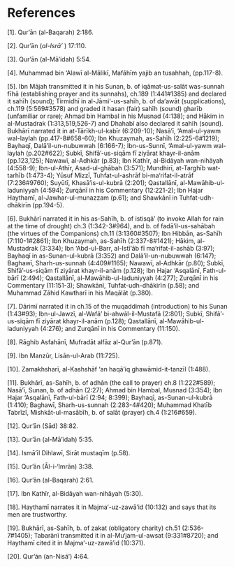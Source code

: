References
==========

[1]. Qur’ān (al-Baqarah) 2:186.

[2]. Qur’ān (*al-Isrā’* ) 17:110.

[3]. Qur’ān (al-Mā’idah) 5:54.

[4]. Muhammad bin ‘Alawī al-Mālikī, Mafāhīm yajib an tusahhah,
(pp.117-8).

[5]. Ibn Mājah transmitted it in his Sunan, b. of iqāmat-us-salāt
was-sunnah fīhā (establishing prayer and its sunnahs), ch.189
(1:441\#1385) and declared it sahīh (sound); Tirmidhī in
al-Jāmi‘-us-sahīh, b. of da‘awāt (supplications), ch.119 (5:569\#3578)
and graded it hasan (fair) sahīh (sound) gharīb (unfamiliar or rare);
Ahmad bin Hambal in his Musnad (4:138); and Hākim in al-Mustadrak
(1:313,519,526-7) and Dhahabī also declared it sahīh (sound). Bukhārī
narrated it in at-Tārīkh-ul-kabīr (6:209-10); Nasā’ī, ‘Amal-ul-yawm
wal-laylah (pp.417-8\#658-60); Ibn Khuzaymah, as-Sahīh (2:225-6\#1219);
Bayhaqī, Dalā’il-un-nubuwwah (6:166-7); Ibn-us-Sunnī, ‘Amal-ul-yawm
wal-laylah (p.202\#622); Subkī, Shifā’-us-siqām fī ziyārat khayr-il-anām
(pp.123,125); Nawawī, al-Adhkār (p.83); Ibn Kathīr, al-Bidāyah
wan-nihāyah (4:558-9); Ibn-ul-Athīr, Asad-ul-ghābah (3:571); Mundhirī,
at-Targhīb wat-tarhīb (1:473-4); Yūsuf Mizzī, Tuhfat-ul-ashrāf
bi-ma‘rifat-il-atrāf (7:236\#9760); Suyūtī, Khasā’is-ul-kubrā (2:201);
Qastallānī, al-Mawāhib-ul-laduniyyah (4:594); Zurqānī in his Commentary
(12:221-2); Ibn Hajar Haythamī, al-Jawhar-ul-munazzam (p.61); and
Shawkānī in Tuhfat-udh-dhākirīn (pp.194-5).

[6]. Bukhārī narrated it in his as-Sahīh, b. of istisqā’ (to invoke
Allah for rain at the time of drought) ch.3 (1:342-3\#964), and b. of
fadā’il-us-sahābah (the virtues of the Companions) ch.11 (3:1360\#3507);
Ibn Hibbān, as-Sahīh (7:110-1\#2861); Ibn Khuzaymah, as-Sahīh
(2:337-8\#1421); Hākim, al-Mustadrak (3:334); Ibn ‘Abd-ul-Barr,
al-Istī‘āb fī ma‘rifat-il-ashāb (3:97); Bayhaqī in as-Sunan-ul-kubrā
(3:352) and Dalā’il-un-nubuwwah (6:147); Baghawī, Sharh-us-sunnah
(4:409\#1165); Nawawī, al-Adhkār (p.80); Subkī, Shifā’-us-siqām fī
ziyārat khayr-il-anām (p.128); Ibn Hajar ‘Asqalānī, Fath-ul-bārī
(2:494); Qastallānī, al-Mawāhib-ul-laduniyyah (4:277); Zurqānī in his
Commentary (11:151-3); Shawkānī, Tuhfat-udh-dhākirīn (p.58); and
Muhammad Zāhid Kawtharī in his Maqālāt (p.380).

[7]. Dārimī narrated it in ch.15 of the muqaddimah (introduction) to his
Sunan (1:43\#93); Ibn-ul-Jawzī, al-Wafā’ bi-ahwāl-il-Mustafā (2:801);
Subkī, Shifā’-us-siqām fī ziyārat khayr-il-anām (p.128); Qastallānī,
al-Mawāhib-ul-laduniyyah (4:276); and Zurqānī in his Commentary
(11:150).

[8]. Rāghib Asfahānī, Mufradāt alfāz al-Qur’ān (p.871).

[9]. Ibn Manzūr, Lisān-ul-Arab (11:725).

[10]. Zamakhsharī, al-Kashshāf ‘an haqā’iq ghawāmid-it-tanzīl (1:488).

[11]. Bukhārī, as-Sahīh, b. of adhān (the call to prayer) ch.8
(1:222\#589); Nasā’ī, Sunan, b. of adhān (2:27); Ahmad bin Hambal,
Musnad (3:354); Ibn Hajar ‘Asqalānī, Fath-ul-bārī (2:94; 8:399);
Bayhaqī, as-Sunan-ul-kubrā (1:410); Baghawī, Sharh-us-sunnah
(2:283-4\#420); Muhammad Khatīb Tabrīzī, Mishkāt-ul-masābīh, b. of salāt
(prayer) ch.4 (1:216\#659).

[12]. Qur’ān (Sād) 38:82.

[13]. Qur’ān (al-Mā’idah) 5:35.

[14]. Ismā‘īl Dihlawī, Sirāt mustaqīm (p.58).

[15]. Qur’ān (Āl-i-‘Imrān) 3:38.

[16]. Qur’ān (al-Baqarah) 2:61.

[17]. Ibn Kathīr, al-Bidāyah wan-nihāyah (5:30).

[18]. Haythamī narrates it in Majma‘-uz-zawā’id (10:132) and says that
its men are trustworthy.

[19]. Bukhārī, as-Sahīh, b. of zakat (obligatory charity) ch.51
(2:536-7\#1405); Tabarānī transmitted it in al-Mu‘jam-ul-awsat
(9:331\#8720); and Haythamī cited it in Majma‘-uz-zawā’id (10:371).

[20]. Qur’ān (an-Nisā’) 4:64.


